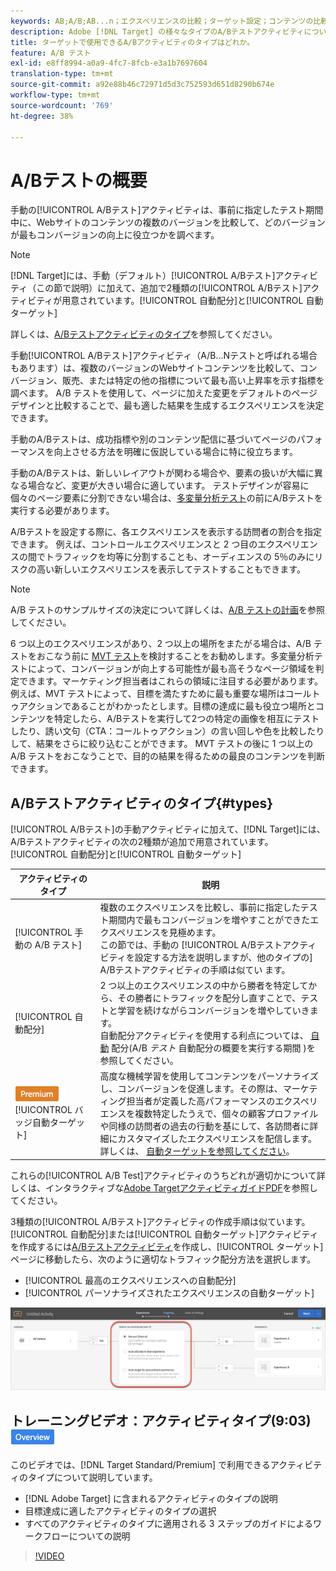 ```yaml
---
keywords: AB;A/B;AB...n；エクスペリエンスの比較；ターゲット設定；コンテンツの比較；自動ターゲット；自動配分
description: Adobe [!DNL Target] の様々なタイプのA/Bテストアクティビティについて説明します。手動、自動配分、自動ターゲットを参照してください。 自分に合うものを選びなさい。
title: ターゲットで使用できるA/Bアクティビティのタイプはどれか。
feature: A/B テスト
exl-id: e8ff8994-a0a9-4fc7-8fcb-e3a1b7697604
translation-type: tm+mt
source-git-commit: a92e88b46c72971d5d3c752593d651d8290b674e
workflow-type: tm+mt
source-wordcount: '769'
ht-degree: 38%

---
```


# A/Bテストの概要

手動の[!UICONTROL A/Bテスト]アクティビティは、事前に指定したテスト期間中に、Webサイトのコンテンツの複数のバージョンを比較して、どのバージョンが最もコンバージョンの向上に役立つかを調べます。

>[!NOTE]
>
>[!DNL Target]には、手動（デフォルト）[!UICONTROL A/Bテスト]アクティビティ（この節で説明）に加えて、追加で2種類の[!UICONTROL A/Bテスト]アクティビティが用意されています。[!UICONTROL 自動配分]と[!UICONTROL 自動ターゲット]
>
>詳しくは、[A/Bテストアクティビティのタイプ](#types)を参照してください。

手動[!UICONTROL A/Bテスト]アクティビティ（A/B...Nテストと呼ばれる場合もあります）は、複数のバージョンのWebサイトコンテンツを比較して、コンバージョン、販売、または特定の他の指標について最も高い上昇率を示す指標を調べます。 A/B テストを使用して、ページに加えた変更をデフォルトのページデザインと比較することで、最も適した結果を生成するエクスペリエンスを決定できます。

手動のA/Bテストは、成功指標や別のコンテンツ配信に基づいてページのパフォーマンスを向上させる方法を明確に仮説している場合に特に役立ちます。

手動のA/Bテストは、新しいレイアウトが関わる場合や、要素の扱いが大幅に異なる場合など、変更が大きい場合に適しています。 テストデザインが容易に個々のページ要素に分割できない場合は、[多変量分析テスト](/help/c-activities/c-multivariate-testing/multivariate-testing.md)の前にA/Bテストを実行する必要があります。

A/Bテストを設定する際に、各エクスペリエンスを表示する訪問者の割合を指定できます。 例えば、コントロールエクスペリエンスと 2 つ目のエクスペリエンスの間でトラフィックを均等に分割することも、オーディエンスの 5％のみにリスクの高い新しいエクスペリエンスを表示してテストすることもできます。

>[!NOTE]
>
>A/B テストのサンプルサイズの決定について詳しくは、[A/B テストの計画](/help/c-activities/t-test-ab/sample-size-determination.md)を参照してください。

6 つ以上のエクスペリエンスがあり、2 つ以上の場所をまたがる場合は、A/B テストをおこなう前に [MVT テスト](/help/c-activities/c-multivariate-testing/multivariate-testing.md)を検討することをお勧めします。多変量分析テストによって、コンバージョンが向上する可能性が最も高そうなページ領域を判定できます。マーケティング担当者はこれらの領域に注目する必要があります。例えば、MVT テストによって、目標を満たすために最も重要な場所はコールトゥアクションであることがわかったとします。目標の達成に最も役立つ場所とコンテンツを特定したら、A/Bテストを実行して2つの特定の画像を相互にテストしたり、誘い文句（CTA：コールトゥアクション）の言い回しや色を比較したりして、結果をさらに絞り込むことができます。 MVT テストの後に 1 つ以上の A/B テストをおこなうことで、目的の結果を得るための最良のコンテンツを判断できます。

## A/Bテストアクティビティのタイプ{#types}

[!UICONTROL A/Bテスト]の手動アクティビティに加えて、[!DNL Target]には、A/Bテストアクティビティの次の2種類が追加で用意されています。[!UICONTROL 自動配分]と[!UICONTROL 自動ターゲット]

| アクティビティのタイプ | 説明 |
| --- | --- |
| [!UICONTROL 手動の A/B テスト] | 複数のエクスペリエンスを比較し、事前に指定したテスト期間内で最もコンバージョンを増やすことができたエクスペリエンスを見極めます。<br>この節では、手動の [!UICONTROL A/Bテストアクティビティを設定する方法を説明しますが、他のタイプの] A/Bテストアクティビティの手順は似てい  ます。 |
| [!UICONTROL 自動配分] | 2 つ以上のエクスペリエンスの中から勝者を特定してから、その勝者にトラフィックを配分し直すことで、テストと学習を続けながらコンバージョンを増やしていきます。<br>自動配分アクティビティを使用する利点については、 [自動](/help/c-activities/t-test-ab/sample-size-determination.md#auto-allocate) 配分(A/B *テスト* 自動配分の概要を実行する期間 [](/help/c-activities/automated-traffic-allocation/automated-traffic-allocation.md))を参照してください。 |
| ![プレミアム](/help/assets/premium.png) [!UICONTROL バッジ自動ターゲット] | 高度な機械学習を使用してコンテンツをパーソナライズし、コンバージョンを促進します。その際は、マーケティング担当者が定義した高パフォーマンスのエクスペリエンスを複数特定したうえで、個々の顧客プロファイルや同様の訪問者の過去の行動を基にして、各訪問者に詳細にカスタマイズしたエクスペリエンスを配信します。<br>詳しくは、 [自動ターゲットを参照してください](/help/c-activities/auto-target/auto-target-to-optimize.md)。 |

これらの[!UICONTROL A/B Test]アクティビティのうちどれが適切かについて詳しくは、インタラクティブな[Adobe TargetアクティビティガイドPDF](/help/c-activities/target-activities-guide.md)を参照してください。

3種類の[!UICONTROL A/Bテスト]アクティビティの作成手順は似ています。 [!UICONTROL 自動配分]または[!UICONTROL 自動ターゲット]アクティビティを作成するには[A/Bテストアクティビティ](/help/c-activities/t-test-ab/t-test-create-ab/test-create-ab.md)を作成し、[!UICONTROL ターゲット]ページに移動したら、次のように適切なトラフィック配分方法を選択します。

* [!UICONTROL 最高のエクスペリエンスへの自動配分]
* [!UICONTROL パーソナライズされたエクスペリエンスの自動ターゲット]

![トラフィック配分方法の設定](/help/c-activities/t-test-ab/t-test-create-ab/assets/traffic-allocation-method.png)

## トレーニングビデオ：アクティビティタイプ(9:03) ![概要バッジ](/help/assets/overview.png)

このビデオでは、[!DNL Target Standard/Premium] で利用できるアクティビティのタイプについて説明しています。

* [!DNL Adobe Target] に含まれるアクティビティのタイプの説明
* 目標達成に適したアクティビティのタイプの選択
* すべてのアクティビティのタイプに適用される 3 ステップのガイドによるワークフローについての説明

>[!VIDEO](https://video.tv.adobe.com/v/17386)
